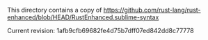 This directory contains a copy of
https://github.com/rust-lang/rust-enhanced/blob/HEAD/RustEnhanced.sublime-syntax

Current revision: 1afb9cfb69682fe4d75b7dff07ed842dd8c77778
